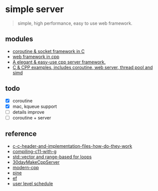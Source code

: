 # simple server

> simple, high performance, easy to use web framework.

## modules

- [coroutine & socket framework in C](./ef/)
- [web framework in cpp](./nebula/)
- [A elegant & easy-use cpp server framework.](./tiga/)
- [C & CPP examples, includes coroutine, web server, thread pool and simd](./examples/)

## todo

- [x] coroutine
- [x] mac, kqueue support
- [ ] details improve
- [ ] coroutine + server

## reference

- [c-c-header-and-implementation-files-how-do-they-work](https://stackoverflow.com/questions/9224537/c-c-header-and-implementation-files-how-do-they-work)
- [compiling-c11-with-g](https://stackoverflow.com/questions/10363646/compiling-c11-with-g)
- [std::vector and range-based for loops](https://www.math.ucla.edu/~akrieger/teaching/19w/pic10c/vector.html)
- [30dayMakeCppServer](https://github.com/yuesong-feng/30dayMakeCppServer)
- [modern-cpp](https://changkun.de/modern-cpp/zh-cn/01-intro/)
- [pine](https://github.com/yuesong-feng/pine)
- [ef](https://github.com/fengyoulin/ef)
- [user level schedule](http://woofy.cn/2017/07/07/user_level_schedule/)
